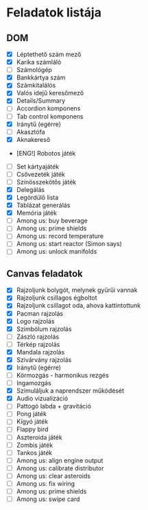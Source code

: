 # Feladatok listája

## DOM

- [x] Léptethető szám mező
- [x] Karika számláló
- [ ] Számológép
- [x] Bankkártya szám
- [x] Számkitalálós
- [x] Valós idejű keresőmező
- [x] Details/Summary
- [ ] Accordion komponens
- [ ] Tab control komponens
- [x] Iránytű (egérre)
- [ ] Akasztófa
- [x] Aknakereső
- [ENG!] Robotos játék
- [ ] Set kártyajáték
- [ ] Csővezeték játék
- [ ] Színösszekötős játék
- [x] Delegálás
- [x] Legördülő lista
- [x] Táblázat generálás
- [x] Memória játék
- [ ] Among us: buy beverage
- [ ] Among us: prime shields
- [ ] Among us: record temperature
- [ ] Among us: start reactor (Simon says)
- [ ] Among us: unlock manifolds

## Canvas feladatok

- [x] Rajzoljunk bolygót, melynek gyűrűi vannak
- [x] Rajzoljunk csillagos égboltot
- [x] Rajzoljunk csillagot oda, ahova kattintottunk
- [x] Pacman rajzolás
- [x] Logo rajzolás
- [x] Szimbólum rajzolás
- [ ] Zászló rajzolás
- [ ] Térkép rajzolás
- [x] Mandala rajzolás
- [x] Szivárvány rajzolás
- [x] Iránytű (egérre)
- [ ] Körmozgás - harmonikus rezgés
- [ ] Ingamozgás
- [x] Szimuláljuk a naprendszer működését
- [x] Audio vizualizáció
- [ ] Pattogó labda + gravitáció
- [ ] Pong játék
- [ ] Kígyó játék
- [ ] Flappy bird
- [ ] Aszteroida játék
- [ ] Zombis játék
- [ ] Tankos játék
- [ ] Among us: align engine output
- [ ] Among us: calibrate distributor
- [ ] Among us: clear asteroids
- [ ] Among us: fix wiring
- [ ] Among us: prime shields
- [ ] Among us: swipe card
